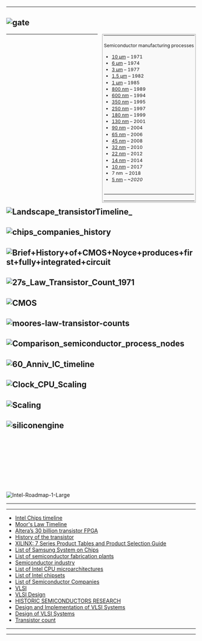 ----
![gate](http://www.techplayon.com/wp-content/uploads/2017/07/gate-2.png)
--------
<table class="vertical-navbox nowraplinks" style="float:right;clear:right;width:auto;margin:0 0 1.0em 1.0em;background:#f9f9f9;border:1px solid #aaa;padding:0.2em;border-spacing:0.4em 0;text-align:center;line-height:1.4em;font-size:88%"><tbody><tr><th style="padding:0.2em 0.4em 0.2em;font-size:145%;line-height:1.2em;font-size: 110%"></td></tr><tr><td class="plainlist" style="padding:0 0.1em 0.4em;text-align:left">
  
  Semiconductor
manufacturing
processes
<ul><li><a href="https://en.wikipedia.org/wiki/10_%C2%B5m_process" title="10 µm process">10&#160;µm</a>&#160;– 1971</li>
<li><a href="https://en.wikipedia.org/wiki/6_%C2%B5m_process" title="6 µm process">6&#160;µm</a>&#160;– 1974</li>
<li><a href="https://en.wikipedia.org/wiki/3_%C2%B5m_process" title="3 µm process">3&#160;µm</a>&#160;– 1977</li>
<li><a href="https://en.wikipedia.org/wiki/1.5_%C2%B5m_process" title="1.5 µm process">1.5&#160;µm</a>&#160;– 1982</li>
<li><a href="https://en.wikipedia.org/wiki/1_%C2%B5m_process" title="1 µm process">1&#160;µm</a>&#160;– 1985</li>
<li><a href="https://en.wikipedia.org/wiki/800_nanometer" title="800 nanometer">800&#160;nm</a>&#160;– 1989</li>
<li><a href="https://en.wikipedia.org/wiki/600_nanometer" title="600 nanometer">600&#160;nm</a>&#160;– 1994</li>
<li><a href="https://en.wikipedia.org/wiki/350_nanometer" title="350 nanometer">350&#160;nm</a>&#160;– 1995</li>
<li><a href="https://en.wikipedia.org/wiki/250_nanometer" title="250 nanometer">250&#160;nm</a>&#160;– 1997</li>
<li><a href="https://en.wikipedia.org/wiki/180_nanometer" title="180 nanometer">180&#160;nm</a>&#160;– 1999</li>
<li><a href="https://en.wikipedia.org/wiki/130_nanometer" title="130 nanometer">130&#160;nm</a>&#160;– 2001</li>
<li><a href="https://en.wikipedia.org/wiki/90_nanometer" title="90 nanometer">90&#160;nm</a>&#160;– 2004</li>
<li><a href="https://en.wikipedia.org/wiki/65-nanometer_process" title="65-nanometer process">65&#160;nm</a>&#160;– 2006</li>
<li><a href="https://en.wikipedia.org/wiki/45_nanometer" title="45 nanometer">45&#160;nm</a>&#160;– 2008</li>
<li><a href="https://en.wikipedia.org/wiki/32_nanometer" title="32 nanometer">32&#160;nm</a>&#160;– 2010</li>
<li><a href="https://en.wikipedia.org/wiki/22_nanometer" title="22 nanometer">22&#160;nm</a>&#160;– 2012</li>
<li><a href="https://en.wikipedia.org/wiki/14_nanometer" title="14 nanometer">14&#160;nm</a>&#160;– 2014</li>
<li><a href="https://en.wikipedia.org/wiki/10_nanometer" title="10 nanometer">10&#160;nm</a>&#160;– 2017</li>
<li><a class="mw-selflink selflink">7&#160;nm </a>&#160;– 2018</li>
<li><a href="https://en.wikipedia.org/wiki/5_nanometer" title="5 nanometer">5&#160;nm</a>&#160;– <i>~2020</i></li></ul></td>
</tr><tr><td class="plainlist" style="padding:0 0.1em 0.4em;text-align:left">
<hr />
</li></ul></div></td></tr></tbody></table>

----------
![Landscape_transistorTimeline_](https://www.imgtec.com/wp-content/uploads/2017/12/Landscape_transistorTimeline_-Final-14.12.17-1.jpg)
--------

![chips_companies_history](https://fortunedotcom.files.wordpress.com/2017/12/chips_companies_history.png)
--------


![Brief+History+of+CMOS+Noyce+produces+first+fully+integrated+circuit](https://slideplayer.com/slide/12407771/74/images/18/Brief+History+of+CMOS+Noyce+produces+first+fully+integrated+circuit.jpg)
--------
![27s_Law_Transistor_Count_1971](https://upload.wikimedia.org/wikipedia/commons/thumb/9/9d/Moore%27s_Law_Transistor_Count_1971-2016.png/1280px-Moore%27s_Law_Transistor_Count_1971-2016.png)
--------
![CMOS](https://slideplayer.com/slide/5068043/16/images/8/Micro+transductors+%E2%80%9808%2C+CMOS+Basics.jpg)
--------
![moores-law-transistor-counts](https://cdn4.explainthatstuff.com/moores-law-transistor-counts.png)
--------
![Comparison_semiconductor_process_nodes](https://upload.wikimedia.org/wikipedia/commons/thumb/c/c7/Comparison_semiconductor_process_nodes.svg/990px-Comparison_semiconductor_process_nodes.svg.png)
--------
![60_Anniv_IC_timeline](https://blog.lamresearch.com/wp-content/uploads/2018/09/60_Anniv_IC_timeline.jpg)
--------

![Clock_CPU_Scaling](https://upload.wikimedia.org/wikipedia/en/c/ce/Clock_CPU_Scaling.jpg)
--------
![Scaling](https://www.extremetech.com/wp-content/uploads/2012/02/CPU-Scaling.jpg)
--------
![siliconengine](http://www.computerhistory.org/siliconengine/_media/img/siliconengine-welcome-main.jpg)
--------
![]()
--------
![]()
--------
![]()
--------
![]()
--------
![]()
--------
![Intel-Roadmap-1-Large](https://www.extremetech.com/wp-content/uploads/2018/07/Intel-Roadmap-1-Large.jpg)

--------
--------

- [Intel Chips timeline](https://www.intel.com/content/dam/www/public/us/en/documents/corporate-information/history-intel-chips-timeline-poster.pdf)
- [Moor's Law Timeline](http://download.intel.com/pressroom/kits/events/moores_law_40th/MLTimeline.pdf)
- [Altera’s 30 billion transistor FPGA ](http://www.gazettabyte.com/home/2015/6/28/alteras-30-billion-transistor-fpga.html)
- [History of the transistor](https://en.wikipedia.org/wiki/History_of_the_transistor)
- [XILINX: 7 Series Product Tables and Product Selection Guide](https://www.xilinx.com/support/documentation/selection-guides/7-series-product-selection-guide.pdf)
- [List of Samsung System on Chips](https://en.wikipedia.org/wiki/List_of_Samsung_System_on_Chips)
- [List of semiconductor fabrication plants](https://en.wikipedia.org/wiki/List_of_semiconductor_fabrication_plants)
- [Semiconductor industry](https://en.wikipedia.org/wiki/Semiconductor_industry)
- [List of Intel CPU microarchitectures](https://en.wikipedia.org/wiki/List_of_Intel_CPU_microarchitectures)
- [List of Intel chipsets](https://en.wikipedia.org/wiki/List_of_Intel_chipsets)
- [List of Semiconductor Companies](https://en.wikichip.org/wiki/list_of_semiconductor_companies)
- [VLSI](https://www.slideshare.net/illpa/introduction-to-vlsi)
- [VLSI Design](https://pdfs.semanticscholar.org/presentation/aa90/60734d7ef351a73eee8808b5ed239602c7f1.pdf)
- [HISTORIC SEMICONDUCTORS
RESEARCH](http://semiconductormuseum.com/MuseumStore/TransistorMuseum_Brief_History_of_Early_Semiconductors.pdf)
- [Design and Implementation of VLSI Systems](http://scale.engin.brown.edu/classes/EN1600S08/)
- [Design of VLSI Systems](https://web.archive.org/web/20031223071416/http://lsiwww.epfl.ch/LSI2001/teaching/webcourse/toc.html)
- [Transistor count](https://en.wikipedia.org/wiki/Transistor_count)
-------
---------
